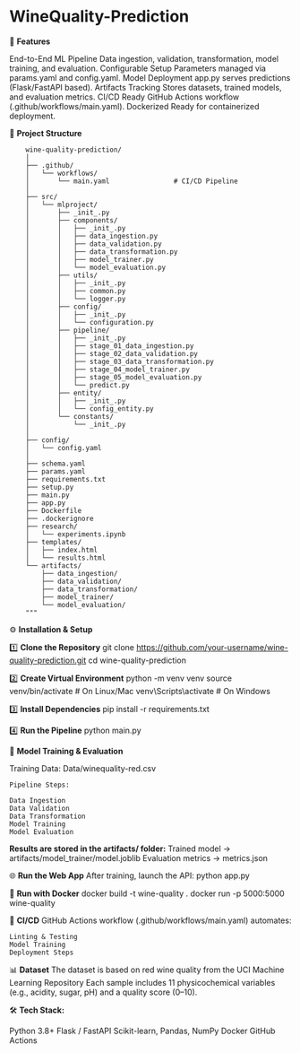 # WineQuality-Prediction

🚀 **Features**

End-to-End ML Pipeline
Data ingestion, validation, transformation, model training, and evaluation.
Configurable Setup
Parameters managed via params.yaml and config.yaml.
Model Deployment
app.py serves predictions (Flask/FastAPI based).
Artifacts Tracking
Stores datasets, trained models, and evaluation metrics.
CI/CD Ready
GitHub Actions workflow (.github/workflows/main.yaml).
Dockerized
Ready for containerized deployment.



📂 **Project Structure**

        wine-quality-prediction/
        │
        ├── .github/
        │   └── workflows/
        │       └── main.yaml                # CI/CD Pipeline
        │
        ├── src/
        │   └── mlproject/
        │       ├── _init_.py
        │       ├── components/
        │       │   ├── _init_.py
        │       │   ├── data_ingestion.py
        │       │   ├── data_validation.py
        │       │   ├── data_transformation.py
        │       │   ├── model_trainer.py
        │       │   └── model_evaluation.py
        │       ├── utils/
        │       │   ├── _init_.py
        │       │   ├── common.py
        │       │   └── logger.py
        │       ├── config/
        │       │   ├── _init_.py
        │       │   └── configuration.py
        │       ├── pipeline/
        │       │   ├── _init_.py
        │       │   ├── stage_01_data_ingestion.py
        │       │   ├── stage_02_data_validation.py
        │       │   ├── stage_03_data_transformation.py
        │       │   ├── stage_04_model_trainer.py
        │       │   ├── stage_05_model_evaluation.py
        │       │   └── predict.py
        │       ├── entity/
        │       │   ├── _init_.py
        │       │   └── config_entity.py
        │       └── constants/
        │           └── _init_.py
        │
        ├── config/
        │   └── config.yaml
        │
        ├── schema.yaml
        ├── params.yaml
        ├── requirements.txt
        ├── setup.py
        ├── main.py
        ├── app.py
        ├── Dockerfile
        ├── .dockerignore
        ├── research/
        │   └── experiments.ipynb
        ├── templates/
        │   ├── index.html
        │   └── results.html
        └── artifacts/
            ├── data_ingestion/
            ├── data_validation/
            ├── data_transformation/
            ├── model_trainer/
            └── model_evaluation/
        """



⚙️ **Installation & Setup**

1️⃣ **Clone the Repository**
git clone https://github.com/your-username/wine-quality-prediction.git
cd wine-quality-prediction

2️⃣ **Create Virtual Environment**
python -m venv venv
source venv/bin/activate   # On Linux/Mac
venv\Scripts\activate      # On Windows

3️⃣ **Install Dependencies**
pip install -r requirements.txt

4️⃣ **Run the Pipeline**
python main.py



🧪 **Model Training & Evaluation**

Training Data: Data/winequality-red.csv

    Pipeline Steps:
    
    Data Ingestion
    Data Validation
    Data Transformation
    Model Training
    Model Evaluation

**Results are stored in the artifacts/ folder:**
Trained model → artifacts/model_trainer/model.joblib
Evaluation metrics → metrics.json



🌐 **Run the Web App**
After training, launch the API:
python app.py

🐳 **Run with Docker**
docker build -t wine-quality .
docker run -p 5000:5000 wine-quality

🔄 **CI/CD**
GitHub Actions workflow (.github/workflows/main.yaml) automates:

    Linting & Testing
    Model Training
    Deployment Steps


📊 **Dataset**
The dataset is based on red wine quality from the UCI Machine Learning Repository
Each sample includes 11 physicochemical variables (e.g., acidity, sugar, pH) and a quality score (0–10).


🛠️ **Tech Stack:**

Python 3.8+
Flask / FastAPI
Scikit-learn, Pandas, NumPy
Docker
GitHub Actions
